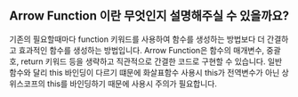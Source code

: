 ## Arrow Function 이란 무엇인지 설명해주실 수 있을까요?</br>
  기존의 필요할때마다 function 키워드를 사용하여 함수를 생성하는 방법보다 더 간결하고 효과적인 함수를 생성하는 방법입니다. Arrow Function은 함수의 매개변수, 중괄호, return 키워드 등을 생략하고 직관적으로 간결한 코드로 구현할 수 있습니다. 일반 함수와 달리 this 바인딩이 다르기 떄문에 화살표함수 사용시 this가 전역변수가 아닌 상위스코프의 this를 바인딩하기 때문에 사용시 주의가 필요합니다.</br></br>